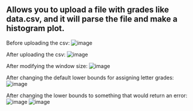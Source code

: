 ## Allows you to upload a file with grades like data.csv, and it will parse the file and make a histogram plot.

Before uploading the csv:
![image](https://github.com/JaredTweed/Website-design/assets/59375645/13a05910-5420-49ec-a425-1fb357e56086)

After uploading the csv:
![image](https://github.com/JaredTweed/Website-design/assets/59375645/910638f1-5407-4b6c-929a-3f7d445ed11a)

After modifying the window size:
![image](https://github.com/JaredTweed/Website-design/assets/59375645/096b542f-8866-468f-acfc-06f5b0227867)

After changing the default lower bounds for assigning letter grades:
![image](https://github.com/JaredTweed/Website-design/assets/59375645/424ff220-6acc-43a6-9880-3b672125010c)

After changing the lower bounds to something that would return an error:
![image](https://github.com/JaredTweed/Website-design/assets/59375645/6546c9ca-ea04-4f31-9612-e98540393bd4)
![image](https://github.com/JaredTweed/Website-design/assets/59375645/674b941d-ad97-4cdb-8f39-0cbd585abd42)
